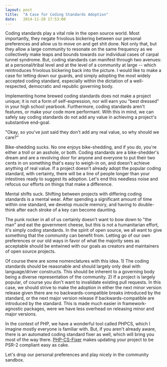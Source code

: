 ```yaml
---
layout: post
title:  "A Case for Coding Standards Adoption"
date:   2014-11-20 17:53:00
---
```


Coding standards play a vital role in the open source world. Most importantly, they negate frivolous bickering between our personal preferences and allow us to move on and get shit done. Not only that, but they allow a large community to resonate on the same frequency as we collectively make leaps and bounds towards our individual cases of carpal tunnel syndrome. But, coding standards can manifest through two avenues: at a personal/tribal level and at the level of a community at large -- which reintroduces frivolous bickering back into the picture. I would like to make a case for letting down our guards, and simply adopting the most widely accepted coding standard, especially within the dictation of a well-respected, democratic and republic governing body.

Implementing home brewed coding standards does not make a project unique; it is not a form of self-expression, nor will earn you "best dressed" in your high school yearbook. Furthermore, coding standards aren't features, or make your code more performant. With this in mind, we can safely say coding standards do not add any value in achieving a project's substantive end-goal.

"Okay, so you've just said they don't add any real value, so why should we care?"

Bike-shedding sucks. No one enjoys bike-shedding, and if you do, you're either a troll or an asshole, or both. Coding standards are a bike-shedder's dream and are a revolving door for anyone and everyone to put their two cents in on something that's easy to weigh-in on, and doesn't achieve anything of real value. If a project doesn't already adopt the popular coding standard, with certainty, there will be a line of people longer than your intestines ready to suggest its adoption. Let's end this needless noise and refocus our efforts on things that make a difference.

Mental shifts suck. Shifting between projects with differing coding standards is a mental wear. After spending a significant amount of time within one standard, we develop muscle memory, and having to double-think after each stroke of a key can become daunting.

The punk rocker in all of us certainly doesn't want to bow down to "the man" and eat the government cheese, but this is not a humanitarian effort, it's simply coding standards. In the spirit of open source, we all want to give something that the community can benefit from. Letting go of our own preferences or our old ways in favor of what the majority sees as acceptable should be entwined with our goals as creators and maintainers of open source projects.

Of course there are some nomenclatures with this idea. 1) The coding standards should be reasonable and should largely only deal with language/driver constructs. This should be inherent to a governing body being a diverse representation of the community. 2) If a project is largely popular, of course you don't want to invalidate existing pull requests. In this case, we should strive to make the adoption in either the next minor version release given there are no backwards-compatible breaks introduced by the standard, or the next major version release if backwards-compatible are introduced by the standard. This is made much easier in framework-agnostic packages, were we have less overhead on releasing minor and major versions.

In the context of PHP, we have a wonderful tool called PHPCS, which I imagine mostly everyone is familiar with. But, if you aren't already aware, there is an automated coding standard fixer as well, which will bring you most of the way there. [PHP-CS-Fixer][php-cs-fixer] makes updating your project to be PSR-2 compliant easy as cake.

Let's drop our personal preferences and play nicely in the community sandbox.

[php-cs-fixer]: https://github.com/FriendsOfPHP/PHP-CS-Fixer
